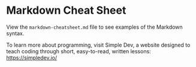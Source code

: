 # Markdown Cheat Sheet

View the `markdown-cheatsheet.md` file to see examples of the Markdown syntax.

To learn more about programming, visit Simple Dev, a website designed to teach coding through short, easy-to-read, written lessons: https://simpledev.io/
